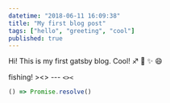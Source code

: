 ```yaml
---
datetime: "2018-06-11 16:09:38"
title: "My first blog post"
tags: ["hello", "greeting", "cool"]
published: true
---
```


Hi! This is my first gatsby blog. Cool! :sagittarius: :1st_place_medal: :sparkles:
:smile:

fishing! ><> --- `<><`

```js
() => Promise.resolve()
```